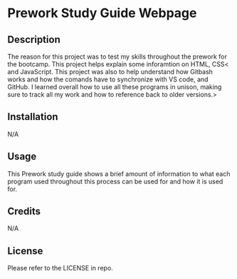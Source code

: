 # Prework Study Guide Webpage

## Description

The reason for this project was to test my skills throughout the prework for the bootcamp. This project helps explain some inforamtion on HTML, CSS< and JavaScript. This project was also to help understand how Gitbash works and how the comands have to synchronize with VS code, and GitHub. I learned overall how to use all these programs in unison, making sure to track all my work and how to reference back to older versions.>

## Installation

N/A

## Usage

This Prework study guide shows a brief amount of information to what each program used throughout this process can be used for and how it is used for. 

## Credits

N/A

## License

Please refer to the LICENSE in repo.


